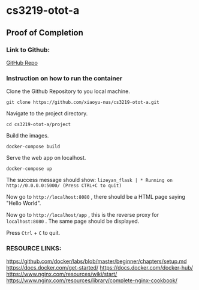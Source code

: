 # cs3219-otot-a

## Proof of Completion

### Link to Github:

[GitHub Repo](https://github.com/xiaoyu-nus/cs3219-otot-a/tree/main)

### Instruction on how to run the container

Clone the Github Repository to you local machine.

```
git clone https://github.com/xiaoyu-nus/cs3219-otot-a.git
```

Navigate to the project directory.

```
cd cs3219-otot-a/project
```

Build the images.

```
docker-compose build
```

Serve the web app on localhost.

```
docker-compose up
```

The success message should show: `lizeyan_flask | * Running on http://0.0.0.0:5000/ (Press CTRL+C to quit)`

Now go to `http://localhost:8080` , there should be a HTML page saying "Hello World".

Now go to `http://localhost/app` , this is the reverse proxy for `localhost:8080` . The same page should be displayed.

Press `Ctrl` + `C` to quit.

### RESOURCE LINKS:

https://github.com/docker/labs/blob/master/beginner/chapters/setup.md https://docs.docker.com/get-started/
https://docs.docker.com/docker-hub/
https://www.nginx.com/resources/wiki/start/
https://www.nginx.com/resources/library/complete-nginx-cookbook/
